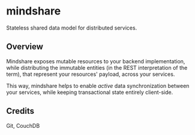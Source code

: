 # mindshare
Stateless shared data model for distributed services.

## Overview

Mindshare exposes mutable resources to your backend implementation, while
distributing the immutable entities (in the REST interpretation of the term),
that represent your resources' payload, across your services.

This way, mindshare helps to enable _active_ data synchronization
between your services, while keeping transactional state entirely client-side.

## Credits

Git, CouchDB
